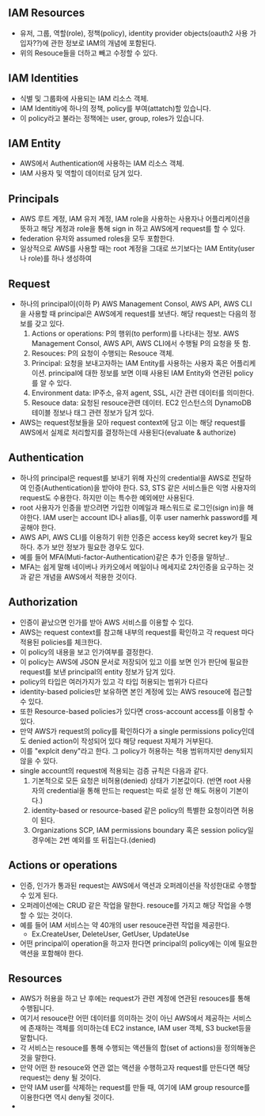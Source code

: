 ## IAM Resources
- 유저, 그룹, 역할(role), 정책(policy),  identity provider objects(oauth2 사용 가입자??)에 관한 정보로 IAM의 개념에 포함된다.
- 위의 Resouce들을 더하고 빼고 수정할 수 있다.

## IAM Identities
- 식별 및 그룹화에 사용되는 IAM 리소스 객체.
- IAM Identitiy에 하나의 정책, policy를 부여(attatch)할 있습니다.
- 이 policy라고 불라는 정책에는 user, group, roles가 있습니다.

## IAM Entity
- AWS에서 Authentication에 사용하는 IAM 리소스 객체.
- IAM 사용자 및 역할이 데이터로 담겨 있다.

## Principals
- AWS 루트 계정, IAM 유저 계정,  IAM role을 사용하는 사용자나 어플리케이션을 뜻하고 해당 계정과 role을 통해 sign in 하고 AWS에게 request를 할 수 있다.
- federation 유저와 assumed roles을 모두 포함한다.
- 일상적으로 AWS를 사용할 때는 root 계정을 그대로 쓰기보다는 IAM Entity(user나 role)를 하나 생성하여

## Request
- 하나의 principal이(이하 P) AWS Management Consol,  AWS API,  AWS CLI을 사용할 때 principal은 AWS에게 request를 보낸다. 해당 request는 다음의 정보를 갖고 있다.
    1. Actions or operations: P의 행위(to perform)를 나타내는 정보. AWS Management Consol,  AWS API,  AWS CLI에서 수행될 P의 요청을 뜻 함.
    2. Resouces: P의 요청이 수행되는 Resouce 객체.
    3. Principal: 요청을 보내고자하는 IAM Entity를 사용하는 사용자 혹은 어플리케이션. principal에 대한 정보를 보면 이때 사용된 IAM Entity와 연관된 policy를 알 수 있다.
    4. Environment data: IP주소, 유저 agent, SSL, 시간 관련 데이터를 의미한다.
    5. Resouce data: 요청된  resouce관련 데이터. EC2 인스턴스의 DynamoDB 테이블 정보나 태그 관련 정보가 담겨 있다.
- AWS는 request정보들을 모아 request context에 담고 이는 해당 request를 AWS에서 실제로 처리할지를 결정하는데 사용된다(evaluate & authorize)

## Authentication
- 하나의 principal은 request를 보내기 위해 자신의 credential을 AWS로 전달하여 인증(Authentication)을 받아야 한다. S3, STS 같은 서비스들은 익명 사용자의 request도 수용한다. 하지만 이는 특수한 예외에만 사용된다.
- root 사용자가 인증을 받으려면 가입한 이메일과 패스워드로 로그인(sign in)을 해야한다. IAM user는 account ID나 alias를, 이후 user namerhk password를 제공해야 한다.
- AWS API, AWS CLI를 이용하기 위한 인증은 access key와 secret key가 필요하다. 추가 보안 정보가 필요한 경우도 있다.
- 예를 들어 MFA(Muti-factor-Authentication)같은 추가 인증을 말하낟..
- MFA는 쉽게 말해 네이버나 카카오에서 메일이나 메세지로 2차인증을 요구하는 것과 같은 개념을 AWS에서 적용한 것이다.

## Authorization
- 인증이 끝났으면 인가를 받아 AWS 서비스를 이용할 수 있다.
- AWS는 request context를 참고해 내부의 request를 확인하고 각 request 마다 적용된 policies를 체크한다.
- 이 policy의 내용을 보고 인가여부를 결정한다.
- 이 policy는 AWS에 JSON 문서로 저장되어 있고 이를 보면 인가 판단에 필요한 request를 보낸 principal의 entity 정보가 담겨 있다.
- policy의 타입은 여러가지가 있고 각 타입 허용되는 범위가 다르다
- identity-based policies만 보유하면 본인 계정에 있는 AWS resouce에 접근할 수 있다.
- 또한 Resource-based policies가 있다면 cross-account access를 이용할 수 있다.
- 만약 AWS가 request의 policy를 확인하다가 a single permissions policy인데도  denied action이 작성되어 있다 해당 request 자체가 거부된다.
- 이를 "explcit deny"라고 한다. 그 policy가 허용하는 적용 범위까지만 deny되지 않을 수 있다.
- single account의 request에 적용되는 검증 규칙은 다음과 같다.
  1. 기본적으로 모든 요청은 비허용(denied) 상태가 기본값이다. (반면 root 사용자의 credential을 통해 만드는 request는 따로 설정 안 해도 허용이 기본이다.)
  2. identity-based or resource-based 같은 policy의 특별한 요청이라면 허용이 된다.
  3. Organizations SCP, IAM permissions boundary 혹은 session policy일 경우에는 2번 예외를 또 뒤집는다.(denied)

## Actions or operations
- 인증, 인가가 통과된 request는 AWS에서 액션과 오퍼레이션을 작성한대로 수행할 수 있게 된다.
- 오퍼레이션에는 CRUD 같은 작업을 말한다. resouce를 가지고 해당 작업을 수행할 수 있는 것이다.
- 예를 들어 IAM 서비스는 약 40개의 user resouce관련 작업을 제공한다.
  - Ex.CreateUser, DeleteUser, GetUser, UpdateUse
- 어떤 principal이 operation을 하고자 한다면 principal의 policy에는 이에 필요한 액션을 포함해야 한다.

## Resources
- AWS가 허용을 하고 난 후에는 request가 관련 계정에 연관된 resouces를 통해 수행됩니다.
- 여기서 resouce란 어떤 데이터를 의미하는 것이 아닌 AWS에서 제공하는 서비스에 존재하는 객체를 의미하는데 EC2 instance, IAM user 객체, S3 bucket등을 말합니다.
- 각 서비스는 resouce를 통해 수행되는 액션들의 합(set of actions)을 정의해놓은 것을 말한다.
- 만약 어떤 한 resouce와 연관 없는 액션을 수행하고자 request를 만든다면 해당 request는 deny 될 것이다.
- 만약 IAM user를 삭제하는 request를 만들 때, 여기에 IAM group resource를 이용한다면 역시 deny될 것이다.
-
